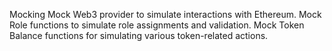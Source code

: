 Mocking
Mock Web3 provider to simulate interactions with Ethereum.
Mock Role functions to simulate role assignments and validation.
Mock Token Balance functions for simulating various token-related actions.
